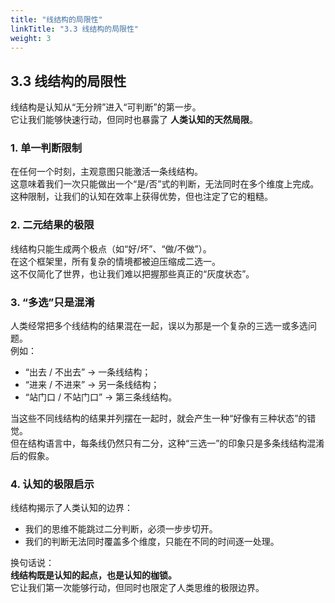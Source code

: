 ```yaml
---
title: "线结构的局限性"
linkTitle: "3.3 线结构的局限性"
weight: 3
---
```


## 3.3 线结构的局限性  

线结构是认知从“无分辨”进入“可判断”的第一步。  
它让我们能够快速行动，但同时也暴露了 **人类认知的天然局限**。  

### 1. 单一判断限制  
在任何一个时刻，主观意图只能激活一条线结构。  
这意味着我们一次只能做出一个“是/否”式的判断，无法同时在多个维度上完成。  
这种限制，让我们的认知在效率上获得优势，但也注定了它的粗糙。  

### 2. 二元结果的极限  
线结构只能生成两个极点（如“好/坏”、“做/不做”）。  
在这个框架里，所有复杂的情境都被迫压缩成二选一。  
这不仅简化了世界，也让我们难以把握那些真正的“灰度状态”。  

### 3. “多选”只是混淆  
人类经常把多个线结构的结果混在一起，误以为那是一个复杂的三选一或多选问题。  
例如：  
- “出去 / 不出去” → 一条线结构；  
- “进来 / 不进来” → 另一条线结构；  
- “站门口 / 不站门口” → 第三条线结构。  

当这些不同线结构的结果并列摆在一起时，就会产生一种“好像有三种状态”的错觉。  
但在结构语言中，每条线仍然只有二分，这种“三选一”的印象只是多条线结构混淆后的假象。  

### 4. 认知的极限启示  
线结构揭示了人类认知的边界：  
- 我们的思维不能跳过二分判断，必须一步步切开。  
- 我们的判断无法同时覆盖多个维度，只能在不同的时间逐一处理。  

换句话说：  
**线结构既是认知的起点，也是认知的枷锁。**  
它让我们第一次能够行动，但同时也限定了人类思维的极限边界。  

